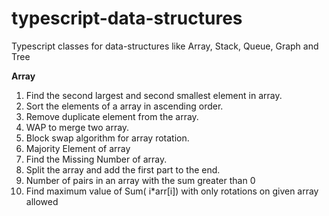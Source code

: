# typescript-data-structures
Typescript classes for data-structures like Array, Stack, Queue, Graph and Tree 

<strong>Array</strong>
1. Find the second largest and second smallest element in array.
2. Sort the elements of a array in ascending order.
3. Remove duplicate element from the array.
4. WAP to merge two array.
5. Block swap algorithm for array rotation.
6. Majority Element of array
7. Find the Missing Number of array.
8. Split the array and add the first part to the end.
9. Number of pairs in an array with the sum greater than 0
10. Find maximum value of Sum( i*arr[i]) with only rotations on given array allowed


